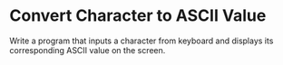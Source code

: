 # Convert Character to ASCII Value
Write a program that inputs a character from keyboard and displays its corresponding ASCII value on the screen.
